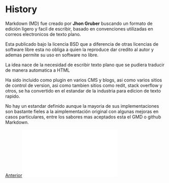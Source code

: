 # History

Markdown (MD) fue creado por **Jhon Gruber** buscando un formato de edición ligero y facil de escribir, basado en convenciones utilizadas en correos electronicos de texto plano.

Esta publicado bajo la licencia BSD que a diferencia de otras licencias de software libre esta no obliga a quien la reproduce dar credito al autor y ademas permite su uso en software no libre.

La idea nace de la necesidad de escribir texto plano que se pudiera traducir de manera automatica a HTML

Ha sido incluido como plugin en varios CMS y blogs, asi como varios sitios de control de version, asi como tambien sitios como redit, stack overflow y otros, se ha convertido en el estandar de la industria para edicion de texto rapido.

No hay un estandar definido aunque la mayoria de sus implementaciones son bastante fieles a la aimplementación original con algunas mejoras en casos particulares, entre los sabores mas aceptados esta el GMD o github Markdown. 

[Anterior](README.md)![Siguiente](002.md)